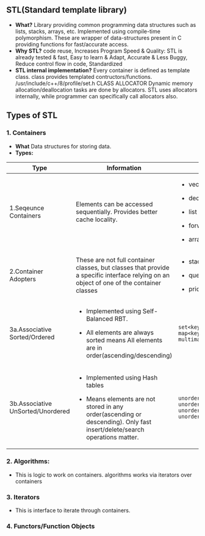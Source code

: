 ## STL(Standard template library)
- **What?** Library providing common programming data structures such as lists, stacks, arrays, etc. Implemented using compile-time polymorphism. These are wrapper of data-structures present in C providing functions for fast/accurate access. 
- **Why STL?** code reuse, Increases Program Speed & Quality: STL is already tested & fast, Easy to learn & Adapt, Accurate & Less Buggy, Reduce control flow in code, Standardized
- **STL internal implementation?** Every container is defined as template class. class provides templated contructors/functions. /usr/include/c++/8/profile/set.h
CLASS ALLOCATOR Dynamic memory allocation/deallocation tasks are done by allocators. STL uses allocators internally, while programmer can specifically call allocators also.

## Types of STL
### 1. Containers
- **What** Data structures for storing data. 
- **Types:**

|Type|Information|Example|Complexity|
|---|---|---|---|
|1.Seqeunce Containers|Elements can be accessed sequentially. Provides better cache locality.|<ul><li>vectors</li></ul><ul><li>deque</li></ul><ul><li>list</li></ul><ul><li>forward list</li></ul><ul><li>array</li></ul>|O(n)|
|2.Container Adopters|These are not full container classes, but classes that provide a specific interface relying on an object of one of the container classes|<ul><li>stack</li></ul><ul><li>queue</li></ul><ul><li>priority_queue</li></ul>|Depends on use case|
|3a.Associative Sorted/Ordered|<ul><li>Implemented using Self-Balanced RBT.</li></ul><ul><li>All elements are always sorted means All elements are in order(ascending/descending)</li></ul>|`set<key>, multiset<key>, map<key,value>, multimap<key,value>`|O(logn)|
|3b.Associative UnSorted/Unordered|<ul><li>Implemented using Hash tables</li></ul><ul><li>Means elements are not stored in any order(ascending or descending). Only fast insert/delete/search operations matter.</li></ul>|`unordered_set<key>, unordered_multiset<key>, unordered_map<key,value>, unordered_multimap<key,value>`|Best:O(1), Worst:O(n)|

### 2. Algorithms: 
- This is logic to work on containers. algorithms works via iterators over containers

### 3. Iterators
- This is interface to iterate through containers.

### 4. Functors/Function Objects
